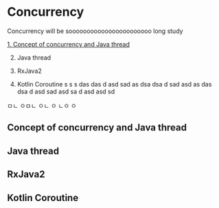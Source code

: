# Concurrency
Concurrency will be sooooooooooooooooooooooo long study

[1. Concept of concurrency and Java thread](#Conecpt-of-concurrency-and-Java-thread)

2. Java thread

3. RxJava2

4. Kotlin Coroutine
s
s
s
das
das
d
asd
sad
as
dsa
dsa
d
sad
asd
as
das
dsa
d
asd
sad
asd
sa
d
asd
asd
sd

ㅁㄴ
ㅇㅁㄴ
ㅇㄴ
ㅇ
ㄴㅇ
ㅇ


## Concept of concurrency and Java thread

## Java thread

## RxJava2

## Kotlin Coroutine
